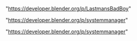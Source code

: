 "https://developer.blender.org/p/LastmansBadBoy"

"https://developer.blender.org/p/systemmanager"

 
"https://developer.blender.org/p/systemmanager"


 
